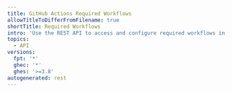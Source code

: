 ```yaml
---
title: GitHub Actions Required Workflows
allowTitleToDifferFromFilename: true
shortTitle: Required Workflows
intro: 'Use the REST API to access and configure required workflows in an organization in {% data variables.product.prodname_actions %}.'
topics:
  - API
versions:
  fpt: '*'
  ghec: '*'
  ghes: '>=3.8'
autogenerated: rest
---
```




<!-- Content after this section is automatically generated -->
